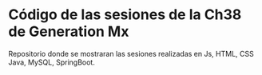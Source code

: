 # Código de las sesiones de la Ch38 de Generation Mx

Repositorio donde se mostraran las sesiones realizadas en Js, HTML, CSS Java, MySQL, SpringBoot.
